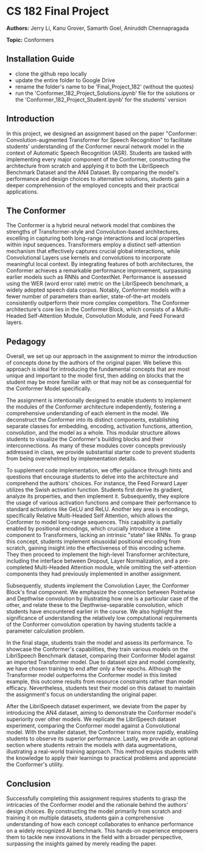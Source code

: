 # CS 182 Final Project

**Authors:** Jerry Li, Kanu Grover, Samarth Goel, Aniruddh Chennapragada

**Topic:** Conformers

## Installation Guide

- clone the github repo locally
- update the entire folder to Google Drive
- rename the folder's name to be 'Final_Project_182' (without the quotes)
- run the 'Conformer_182_Project_Solutions.ipynb' file for the solutions or the 'Conformer_182_Project_Student.ipynb' for the students' version

## Introduction

In this project, we designed an assignment based on the paper "Conformer: Convolution-augmented Transformer for Speech Recognition" to facilitate students' understanding of the Conformer neural network model in the context of Automatic Speech Recognition (ASR). Students are tasked with implementing every major component of the Conformer, constructing the architecture from scratch and applying it to both the LibriSpeech Benchmark Dataset and the AN4 Dataset. By comparing the model's performance and design choices to alternative solutions, students gain a deeper comprehension of the employed concepts and their practical applications.

## The Conformer

The Conformer is a hybrid neural network model that combines the strengths of Transformer-style and Convolution-based architectures, excelling in capturing both long-range interactions and local properties within input sequences. Transformers employ a distinct self-attention mechanism that effectively captures crucial global interactions, while Convolutional Layers use kernels and convolutions to incorporate meaningful local context. By integrating features of both architectures, the Conformer achieves a remarkable performance improvement, surpassing earlier models such as RNNs and ContextNet. Performance is assessed using the WER (word error rate) metric on the LibriSpeech benchmark, a widely adopted speech data corpus. Notably, Conformer models with a fewer number of parameters than earlier, state-of-the-art models consistently outperform their more complex competitors. The Conformer architecture's core lies in the Conformer Block, which consists of a Multi-Headed Self-Attention Module, Convolution Module, and Feed Forward layers.

## Pedagogy

Overall, we set up our approach in the assignment to mirror the introduction of concepts done by the authors of the original paper. We believe this approach is ideal for introducing the fundamental concepts that are most unique and important to the model first, then adding on blocks that the student may be more familiar with or that may not be as consequential for the Conformer Model specifically.

The assignment is intentionally designed to enable students to implement the modules of the Conformer architecture independently, fostering a comprehensive understanding of each element in the model. We deconstruct the Conformer into its distinct components, establishing separate classes for embedding, encoding, activation functions, attention, convolution, and the model as a whole. This modular structure allows students to visualize the Conformer's building blocks and their interconnections. As many of these modules cover concepts previously addressed in class, we provide substantial starter code to prevent students from being overwhelmed by implementation details.

To supplement code implementation, we offer guidance through hints and questions that encourage students to delve into the architecture and comprehend the authors' choices. For instance, the Feed Forward Layer utilizes the Swish activation function. Students first derive its gradient, analyze its properties, and then implement it. Subsequently, they explore the usage of various activation functions and compare their performance to standard activations like GeLU and ReLU. Another key area is encodings, specifically Relative Multi-Headed Self Attention, which allows the Conformer to model long-range sequences. This capability is partially enabled by positional encodings, which crucially introduce a time component to Transformers, lacking an intrinsic "state" like RNNs. To grasp this concept, students implement sinusoidal positional encoding from scratch, gaining insight into the effectiveness of this encoding scheme. They then proceed to implement the high-level Transformer architecture, including the interface between Dropout, Layer Normalization, and a pre-completed Multi-Headed Attention module, while omitting the self-attention components they had previously implemented in another assignment.

Subsequently, students implement the Convolution Layer, the Conformer Block's final component. We emphasize the connection between Pointwise and Depthwise convolution by illustrating how one is a particular case of the other, and relate these to the Depthwise-separable convolution, which students have encountered earlier in the course. We also highlight the significance of understanding the relatively low computational requirements of the Conformer convolution operation by having students tackle a parameter calculation problem.

In the final stage, students train the model and assess its performance. To showcase the Conformer's capabilities, they train various models on the LibriSpeech Benchmark dataset, comparing their Conformer Model against an imported Transformer model. Due to dataset size and model complexity, we have chosen training to end after only a few epochs. Although the Transformer model outperforms the Conformer model in this limited example, this outcome results from resource constraints rather than model efficacy. Nevertheless, students test their model on this dataset to maintain the assignment's focus on understanding the original paper.

After the LibriSpeech dataset experiment, we deviate from the paper by introducing the AN4 dataset, aiming to demonstrate the Conformer model's superiority over other models. We replicate the LibriSpeech dataset experiment, comparing the Conformer model against a Convolutional model. With the smaller dataset, the Conformer trains more rapidly, enabling students to observe its superior performance. Lastly, we provide an optional section where students retrain the models with data augmentations, illustrating a real-world training approach. This method equips students with the knowledge to apply their learnings to practical problems and appreciate the Conformer's utility.

## Conclusion

Successfully completing this assignment requires students to grasp the intricacies of the Conformer model and the rationale behind the authors' design choices. By constructing the model primarily from scratch and training it on multiple datasets, students gain a comprehensive understanding of how each concept collaborates to enhance performance on a widely recognized AI benchmark. This hands-on experience empowers them to tackle new innovations in the field with a broader perspective, surpassing the insights gained by merely reading the paper.
